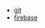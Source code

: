 - [git](https://chiaki1990.github.io/simple/git.html)
- [firebase](https://chiaki1990.github.io/simple/gcp/firebase/index.html)
